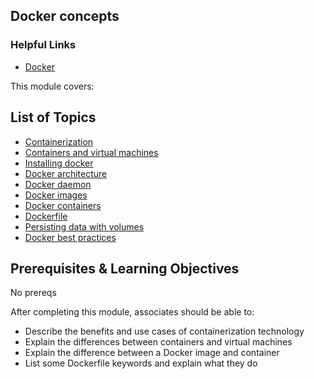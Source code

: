 ## Docker concepts

### Helpful Links

* [Docker](https://www.docker.com/resources)


This module covers:

## List of Topics
* [Containerization](./containerization.md)
* [Containers and virtual machines](./container-virtual-machine.md)
* [Installing docker](./installing-docker.md)
* [Docker architecture](./docker-architecture.md)
* [Docker daemon](./docker-daemon.md)
* [Docker images](./docker-images.md)
* [Docker containers](./docker-containers.md)
* [Dockerfile](./dockerfile-notes.md)
* [Persisting data with volumes](./docker-volumes.md)
* [Docker best practices](./docker-best-practices.md)

## Prerequisites & Learning Objectives
No prereqs

After completing this module, associates should be able to:
* Describe the benefits and use cases of containerization technology
* Explain the differences between containers and virtual machines
* Explain the difference between a Docker image and container
* List some Dockerfile keywords and explain what they do